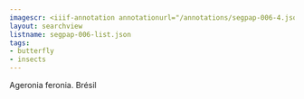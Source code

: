 ```yaml
---
imagescr: <iiif-annotation annotationurl="/annotations/segpap-006-4.json" styling="image_only:true"></iiif-annotation>
layout: searchview
listname: segpap-006-list.json
tags:
- butterfly
- insects
---
```

Ageronia feronia. Brésil